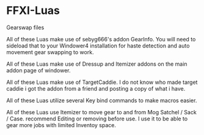 # FFXI-Luas

Gearswap files

All of these Luas make use of sebyg666's addon GearInfo. You will need to sideload that to your Windower4 installation for haste detection and auto movement gear swapping to work.

All of these Luas make use of Dressup and Itemizer addons on the main addon page of windower.

All of these Luas make use of TargetCaddie. I do not know who made target caddie i got the addon from a friend and posting a copy of what i have.

All of these Luas utilize several Key bind commands to make macros easier.

All of these Luas use Itemizer to move gear to and from Mog Satchel / Sack / Case. recommend Editing or removing before use. I use it to be able to gear more jobs with limited Inventoy space.
